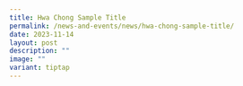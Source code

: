 ```yaml
---
title: Hwa Chong Sample Title
permalink: /news-and-events/news/hwa-chong-sample-title/
date: 2023-11-14
layout: post
description: ""
image: ""
variant: tiptap
---
```

